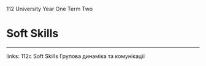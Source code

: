 112 University Year One Term Two

# Soft Skills



---

links: 112c Soft Skills Групова динаміка та комунікації

